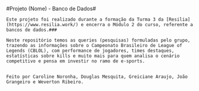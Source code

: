 #Projeto (Nome) - Banco de Dados#


    Este projeto foi realizado durante a formação da Turma 3 da [Resilia](https://www.resilia.work/) e encerra o Módulo 2 do curso, referente a bancos de dados.###
    
    Neste repositório temos as queries (pesquisas) formuladas pelo grupo, trazendo as informações sobre o Campeonato Brasileiro de League of Legends (CBLOL), com performance de jogadores, times destaques, estatísticas sobre kills e muito mais para quem analisa o cenário competitivo e pensa em investir no ramo de e-sports.


    Feito por Caroline Noronha, Douglas Mesquita, Greiciane Araujo, João Grangeiro e Weverton Ribeiro.
